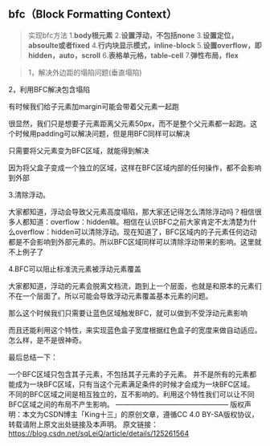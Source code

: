 
## bfc（**Block Formatting Context**）
> 实现bfc方法
> 1.**body根元素**
> 2.**设置浮动，不包括none**
> 3.**设置定位，absoulte或者fixed**
> 4.**行内块显示模式，inline-block**
> 5.**设置overflow，即hidden，auto，scroll**
> 6.**表格单元格，table-cell**
> 7.**弹性布局，flex**

>1，解决外边距的塌陷问题(垂直塌陷)


2，利用BFC解决包含塌陷

有时候我们给子元素加margin可能会带着父元素一起跑

很显然，我们只是想要子元素距离父元素50px，而不是整个父元素都一起跑。这个时候用padding可以解决问题，但是用BFC同样可以解决

只需要将父元素变为BFC区域，就能得到解决

因为将父盒子变成一个独立的区域，这样在BFC区域内部的任何操作，都不会影响到外部

3.清除浮动。

大家都知道，浮动会导致父元素高度塌陷，那大家还记得怎么清除浮动吗？相信很多人都知道：overflow：hidden嘛。相信在认识BFC之前大家肯定不太清楚为什么overflow：hidden可以清除浮动。现在知道了，BFC区域内的子元素任何边动都是不会影响到外部元素的。所以BFC区域同样可以清除浮动带来的影响。这里就不上例子了

4.BFC可以阻止标准流元素被浮动元素覆盖

大家都知道，浮动的元素会脱离文档流，跑到上一个层面，也就是和原本的元素们不在一个层面了。所以可能会导致浮动元素覆盖基本元素的问题。


那么这个时候我们只需要让蓝色区域触发BFC，就可以做到不受浮动元素影响



而且还能利用这个特性，来实现蓝色盒子宽度根据红色盒子的宽度来做自动适应。怎么样，是不是很神奇。

最后总结一下：

一个BFC区域只包含其子元素，不包括其子元素的子元素。
并不是所有的元素都能成为一块BFC区域，只有当这个元素满足条件的时候才会成为一块BFC区域。
不同的BFC区域之间是相互独立的，互不影响的。利用这个特性我们可以让不同BFC区域之间的布局不产生影响。
————————————————
版权声明：本文为CSDN博主「King十三」的原创文章，遵循CC 4.0 BY-SA版权协议，转载请附上原文出处链接及本声明。
原文链接：https://blog.csdn.net/sqLeiQ/article/details/125261564

<!--stackedit_data:
eyJoaXN0b3J5IjpbNzQxNDc2MDEsLTEwOTA5NTg5NDBdfQ==
-->